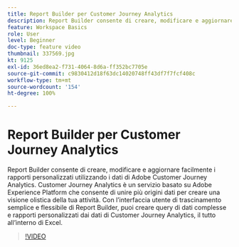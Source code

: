 ```yaml
---
title: Report Builder per Customer Journey Analytics
description: Report Builder consente di creare, modificare e aggiornare facilmente i rapporti personalizzati utilizzando i dati di Adobe Customer Journey Analytics. Customer Journey Analytics è un servizio basato su Adobe Experience Platform che consente di unire più origini dati per creare una visione olistica della tua attività. Con l’interfaccia utente di trascinamento semplice e flessibile di Report Builder, puoi creare query di dati complesse e rapporti personalizzati dai dati di Customer Journey Analytics, il tutto all’interno di Excel.
feature: Workspace Basics
role: User
level: Beginner
doc-type: feature video
thumbnail: 337569.jpg
kt: 9125
exl-id: 36ed8ea2-f731-4064-8d6a-ff352bc7705e
source-git-commit: c9830412d18f63dc14020748ff43df7f7fcf408c
workflow-type: tm+mt
source-wordcount: '154'
ht-degree: 100%

---
```


# Report Builder per Customer Journey Analytics

Report Builder consente di creare, modificare e aggiornare facilmente i rapporti personalizzati utilizzando i dati di Adobe Customer Journey Analytics. Customer Journey Analytics è un servizio basato su Adobe Experience Platform che consente di unire più origini dati per creare una visione olistica della tua attività. Con l’interfaccia utente di trascinamento semplice e flessibile di Report Builder, puoi creare query di dati complesse e rapporti personalizzati dai dati di Customer Journey Analytics, il tutto all’interno di Excel.


>[!VIDEO](https://video.tv.adobe.com/v/3452588/?quality=12&learn=on&captions=ita)
